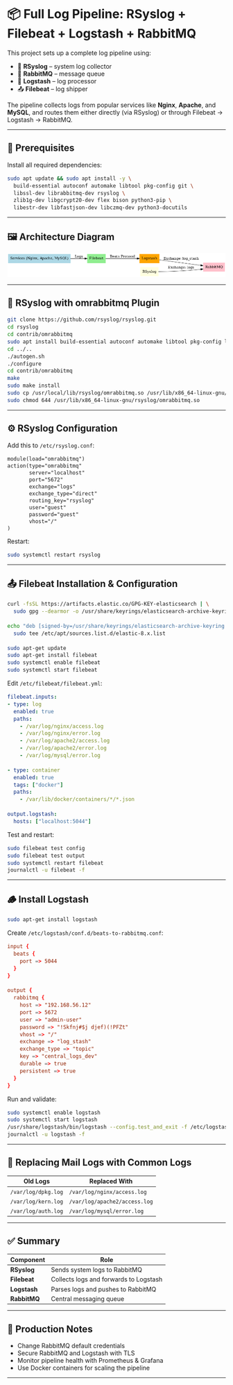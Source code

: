 # 📦 Full Log Pipeline: RSyslog + Filebeat + Logstash + RabbitMQ

This project sets up a complete log pipeline using:

- 🔧 **RSyslog** – system log collector
- 🐰 **RabbitMQ** – message queue
- 🚀 **Logstash** – log processor
- 📤 **Filebeat** – log shipper

The pipeline collects logs from popular services like **Nginx**, **Apache**, and **MySQL**, and routes them either directly (via RSyslog) or through Filebeat → Logstash → RabbitMQ.

---

## 🧰 Prerequisites

Install all required dependencies:

```bash
sudo apt update && sudo apt install -y \
  build-essential autoconf automake libtool pkg-config git \
  libssl-dev librabbitmq-dev rsyslog \
  zlib1g-dev libgcrypt20-dev flex bison python3-pip \
  libestr-dev libfastjson-dev libczmq-dev python3-docutils
```

---

## 🖼️ Architecture Diagram

![Log Pipeline Architecture](log_pipeline_architecture.png)

---

## 🔧 RSyslog with omrabbitmq Plugin

```bash
git clone https://github.com/rsyslog/rsyslog.git
cd rsyslog
cd contrib/omrabbitmq
sudo apt install build-essential autoconf automake libtool pkg-config libssl-dev librabbitmq-dev rsyslog
cd ../..
./autogen.sh
./configure
cd contrib/omrabbitmq
make
sudo make install
sudo cp /usr/local/lib/rsyslog/omrabbitmq.so /usr/lib/x86_64-linux-gnu/rsyslog/omrabbitmq.so
sudo chmod 644 /usr/lib/x86_64-linux-gnu/rsyslog/omrabbitmq.so
```

---

## ⚙️ RSyslog Configuration

Add this to `/etc/rsyslog.conf`:

```rsyslog
module(load="omrabbitmq")
action(type="omrabbitmq"
       server="localhost"
       port="5672"
       exchange="logs"
       exchange_type="direct"
       routing_key="rsyslog"
       user="guest"
       password="guest"
       vhost="/"
)
```

Restart:

```bash
sudo systemctl restart rsyslog
```

---

## 📤 Filebeat Installation & Configuration

```bash
curl -fsSL https://artifacts.elastic.co/GPG-KEY-elasticsearch | \
  sudo gpg --dearmor -o /usr/share/keyrings/elasticsearch-archive-keyring.gpg

echo "deb [signed-by=/usr/share/keyrings/elasticsearch-archive-keyring.gpg] https://artifacts.elastic.co/packages/8.x/apt stable main" | \
  sudo tee /etc/apt/sources.list.d/elastic-8.x.list

sudo apt-get update
sudo apt-get install filebeat
sudo systemctl enable filebeat
sudo systemctl start filebeat
```

Edit `/etc/filebeat/filebeat.yml`:

```yaml
filebeat.inputs:
- type: log
  enabled: true
  paths:
    - /var/log/nginx/access.log
    - /var/log/nginx/error.log
    - /var/log/apache2/access.log
    - /var/log/apache2/error.log
    - /var/log/mysql/error.log

- type: container
  enabled: true
  tags: ["docker"]
  paths:
    - /var/lib/docker/containers/*/*.json

output.logstash:
  hosts: ["localhost:5044"]
```

Test and restart:

```bash
sudo filebeat test config
sudo filebeat test output
sudo systemctl restart filebeat
journalctl -u filebeat -f
```

---

## 🪵 Install Logstash

```bash
sudo apt-get install logstash
```

Create `/etc/logstash/conf.d/beats-to-rabbitmq.conf`:

```conf
input {
  beats {
    port => 5044
  }
}

output {
  rabbitmq {
    host => "192.168.56.12"
    port => 5672
    user => "admin-user"
    password => "!Skfnj#$j djef)(!PFZt"
    vhost => "/"
    exchange => "log_stash"
    exchange_type => "topic"
    key => "central_logs_dev"
    durable => true
    persistent => true
  }
}
```

Run and validate:

```bash
sudo systemctl enable logstash
sudo systemctl start logstash
/usr/share/logstash/bin/logstash --config.test_and_exit -f /etc/logstash/conf.d/beats-to-rabbitmq.conf
journalctl -u logstash -f
```

---

## 🔁 Replacing Mail Logs with Common Logs

| Old Logs | Replaced With |
|----------|----------------|
| `/var/log/dpkg.log` | `/var/log/nginx/access.log` |
| `/var/log/kern.log` | `/var/log/apache2/access.log` |
| `/var/log/auth.log` | `/var/log/mysql/error.log` |

---

## ✅ Summary

| Component | Role |
|----------|------|
| **RSyslog** | Sends system logs to RabbitMQ |
| **Filebeat** | Collects logs and forwards to Logstash |
| **Logstash** | Parses logs and pushes to RabbitMQ |
| **RabbitMQ** | Central messaging queue |

---

## 🔐 Production Notes

- Change RabbitMQ default credentials
- Secure RabbitMQ and Logstash with TLS
- Monitor pipeline health with Prometheus & Grafana
- Use Docker containers for scaling the pipeline

---

